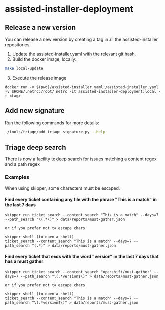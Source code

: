 # assisted-installer-deployment

## Release a new version

You can release a new version by creating a tag in all the assisted-installer repositories.

1. Update the assisted-installer.yaml with the relevant git hash.
2. Build the docker image, locally:

```bash
make local-update
```

3. Execute the release image

```shell script
docker run -v $(pwd)/assisted-installer.yaml:/assisted-installer.yaml -v $HOME/.netrc:/root/.netrc -it assisted-installer-deployment:local -t <tag>
```

## Add new signature

Run the following commands for more details:

```bash
./tools/triage/add_triage_signature.py --help
```

## Triage deep search

There is now a facility to deep search for issues matching a content regex and a path regex

### Examples

When using skipper, some characters must be escaped. 
#### Find every ticket containing any file with the phrase "This is a match" in the last 7 days
```
skipper run ticket_search --content_search "This is a match" --days=7 --path_search "\(.*\)" > data/reports/must-gather.json

or if you prefer not to escape chars

skipper shell (to open a shell)
ticket_search --content_search "This is a match" --days=7 --path_search "(.*)" > data/reports/must-gather.json

```

#### Find every ticket that ends with the word "version" in the last 7 days that has a must gather
```
skipper run ticket_search --content_search "openshift/must-gather" --days=7 --path_search "\(.*version$\)" > data/reports/must-gather.json

or if you prefer not to escape chars

skipper shell (to open a shell)
ticket_search --content_search "This is a match" --days=7 --path_search "\(.*version$\)" > data/reports/must-gather.json
```
